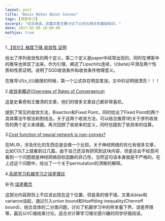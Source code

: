 ```yaml
---
layout: post
title: "Basic Notes About Convex"
tags: [深度学习]
excerpt: "论文阅读。这篇文章主要讨论了凸优化相关的基础知识。"
date: 2017-05-08 18:00:00
mathjax: true
---
```

<script type="text/javascript" src="http://cdn.mathjax.org/mathjax/latest/MathJax.js?config=default"></script>

1.[【优化】梯度下降 收敛性 证明](http://blog.csdn.net/shenxiaolu1984/article/details/52577996)

给出了序列收敛性的两个定义，第二个定义是paper中经常出现的，同时在博客中的推导也体现了出来。作为引理，阐述了Lipschitz连续，\\(\beta\\)平滑及两个性质和性质证明。说明了SGD收敛条件和收敛条件物理意义。

在推导\\(f(x_t)\\)极限的时候，第一个公式存在明显笔误。文中的证明很漂亮！！！

2.[收敛率概述(Overview of Rates of Convergence)](http://mp.weixin.qq.com/s?__biz=MzIzMjU1NTg3Ng==&mid=2247483784&idx=1&sn=6082e46e4707bb8192ab67ff6926a870&chksm=e8925583dfe5dc953521b968f168f06c2a9a2373bb24a67abc7a9a9e67caa0af33165e03e8f7&mpshare=1&scene=23&srcid=0503Ml8DTEZGy2Wa8CavBr9Q#rd)

这是史春奇和王雅清的文章，他们的很多文章自己都非常喜欢。

提到了常见的收敛方法，Bisection和Fixed Point，同时给出了Fixed Point的两个具体算法牛顿法和割线法。关于这两个收敛方法，可以结合推荐1的关于序列收敛性的两个定义来琢磨。再次回顾了收敛率的定义，同时也提到了收敛率的估算。

3.[Cost function of neural network is non-convex?](https://stats.stackexchange.com/questions/106334/cost-function-of-neural-network-is-non-convex)

在ML中，涉及优化的东西总是会做一个比较。关于神经网络的优化有很多文章，比如COLT上就看到过几篇。由于自己还没有研究到这块内容，但是总会不经意间看到一个问题就是神经网络目标函数的非凸性，当然这句话本身就是不严格的。在上述这个问题中，给出了一个关于permutation的清晰的解释。

4.[系统学习机器学习之误差理论](http://blog.csdn.net/app_12062011/article/details/50577717)

补充:[误差概念](https://stats.stackexchange.com/questions/87750/what-does-the-term-estimation-error-mean)

这部分内容原则上不应该出现在这个位置，但是真的很不错。文章从bias和variance谈起，通过引入union bound和Hoeffding inequality(Chernoff bound)，结合具体的二分类问题，讨论了机器学习中的样本量下界，误差界限等，最后以VC维结束讨论。适合对计算学习理论感兴趣的同学仔细阅读。



